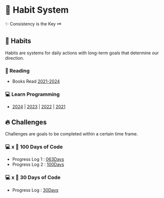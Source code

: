 # 🧭 Habit System
✨ Consistency is the Key 🗝️

## 📅 Habits
Habits are systems for daily actions with long-term goals that determine our direction.

### 📖 Reading
- Books Read [2021-2024](https://github.com/abhiramready/Habit-System/blob/main/Habits/Reading/Reading-Log.md)

### 💻 Learn Programming
- [2024](https://github.com/abhiramready/Habit-System/blob/main/Habits/LearnProgramming/2024.md) | [2023](https://github.com/abhiramready/Habit-System/blob/main/Habits/LearnProgramming/2023.md) |  [2022](https://github.com/abhiramready/Habit-System/blob/main/Habits/LearnProgramming/2022.md) | [2021](https://github.com/abhiramready/Habit-System/blob/main/Habits/LearnProgramming/2021.md)

## 🔥 Challenges
Challenges are goals to be completed within a certain time frame.

### 💻 x 💯 100 Days of Code 
- Progress Log 1 : [063Days](https://github.com/abhiramready/Habit-System/blob/main/Challenges/100DaysOfCode/1-100DaysOfCode.md)
- Progress Log 2 : [100Days](https://github.com/abhiramready/Habit-System/blob/main/Challenges/100DaysOfCode/2-100DaysOfCode.md)

### 💻 x 📆 30 Days of Code 
- Progress Log : [30Days](https://github.com/abhiramready/Habit-System/blob/main/Challenges/30DaysOfCode/1-30DaysOfCode.md)
